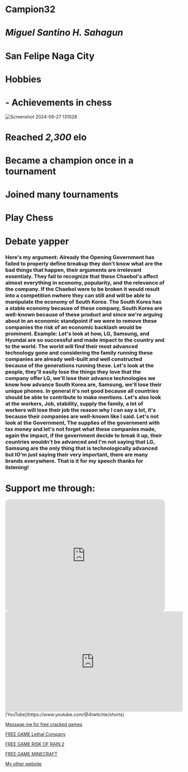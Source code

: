 # Campion32
# *Miguel Santino H. Sahagun*
# San Felipe Naga City

# Hobbies
# - Achievements in chess
![Screenshot 2024-09-27 131028](https://github.com/user-attachments/assets/ae79a708-c5df-496e-bb6d-a7c0eb640e08)

# Reached *2,300* elo
# Became a champion once in a tournament
# Joined many tournaments
# Play Chess
# Debate yapper
### Here's my argument: Already the Opening Government has failed to properly define breakup they don't know what are the bad things that happen, their arguments are irrelevant essentialy. They fail  to recognize that these Chaebol's affect almost everything in economy, popularity, and the relevance of the company. If the Chaebol were to be broken it would result into a competition nwhere they can still and will be able to manipulate the economy of South Korea. The South Korea has a stable economy because of these company, South Korea are well-known because of these product and since we're arguing about in an economic standpoint if we were to remove these companies the risk of an economic backlash would be prominent. Example: Let's look at how, LG, Samsung, and Hyundai are so successful and made impact to the country and to the world. The world will find their most advanced technology gone and considering the family running these companies are already well-built and well constructed because of the generations running these. Let's look at the people, they'll easily lose the things they love that the company offer LG, we'll lose their advance technologies we know how advance South Korea are, Samsung, we'll lose their unique phones. In general it's not good because all countries should be able to contribute to make mentions. Let's also look at the workers, Job, stability, supply the family, a lot of workers will lose their job the reason why I can say a lot, it's because their companies are well-known like I said. Let's not look at the Government, The supplies of the government with tax money and let's not forget what these companies made, again the impact, if the government decide to break it up, their countries wouldn't be advanced and I'm not saying that LG, Samsung are the only thing that is technologically advanced but IO'm just saying their very important, there are many brands everywhere. That is it for my speech thanks for listening!                                                                                                                                                                                                                                                                                                                                                                                                                                                                                                                                                                                                                                                                                                                                                                                                                                                                                                                                                                                                                                                                                                                                                                                                                                                                
# Support me through:

<iframe style="border-radius:12px" src="https://open.spotify.com/embed/artist/4RUVfV9lAHcnhU1GW3r46X?utm_source=generator" width="100%" height="352" frameBorder="0" allowfullscreen="" allow="autoplay; clipboard-write; encrypted-media; fullscreen; picture-in-picture" loading="lazy"></iframe>
<iframe width="560" height="315" src="https://www.youtube.com/embed/PJronfQLvA4?si=VMYxNaDgSfFgroEC" title="YouTube video player" frameborder="0" allow="accelerometer; autoplay; clipboard-write; encrypted-media; gyroscope; picture-in-picture; web-share" referrerpolicy="strict-origin-when-cross-origin" allowfullscreen></iframe>
[YouTube](https://www.youtube.com/@4twitchie/shorts)

[Message me for free cracked games](https://www.facebook.com/)

[FREE GAME Lethal Company](https://drive.google.com/file/d/1_W40mRsgEBAtJdCprqtufPXQlionz9eE/view?usp=drive_link)

[FREE GAME RISK OF RAIN 2](https://drive.google.com/file/d/1gEAl8uyMl03THLaXcpK2UutXm_yM-4p7/view?usp=drive_link)

[FREE GAME MINECRAFT](https://llaun.ch/en)

[My other website](https://campion32.my.canva.site/)
